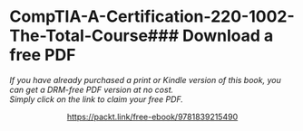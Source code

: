 # CompTIA-A-Certification-220-1002-The-Total-Course### Download a free PDF

 <i>If you have already purchased a print or Kindle version of this book, you can get a DRM-free PDF version at no cost.<br>Simply click on the link to claim your free PDF.</i>
<p align="center"> <a href="https://packt.link/free-ebook/9781839215490">https://packt.link/free-ebook/9781839215490 </a> </p>